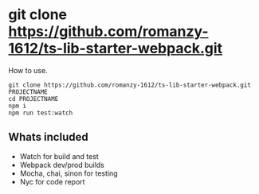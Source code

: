 # git clone https://github.com/romanzy-1612/ts-lib-starter-webpack.git

How to use.

```
git clone https://github.com/romanzy-1612/ts-lib-starter-webpack.git PROJECTNAME
cd PROJECTNAME
npm i
npm run test:watch
```

## Whats included

- Watch for build and test
- Webpack dev/prod builds
- Mocha, chai, sinon for testing
- Nyc for code report
